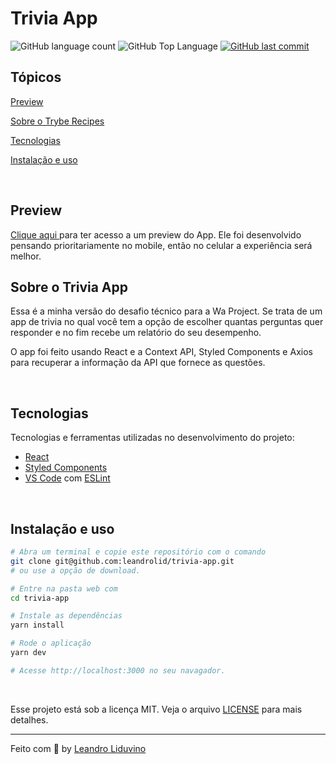 # Trivia App

<p>
  
  <img alt="GitHub language count" src="https://img.shields.io/github/languages/count/leandrolid/trivia-app?color=6E40C9&style=flat-square">
  <img alt="GitHub Top Language" src="https://img.shields.io/github/languages/top/leandrolid/trivia-app?color=6E40C9&style=flat-square">
  <a href="https://github.com/leandrolid/trivia-app/commits/main">
    <img alt="GitHub last commit" src="https://img.shields.io/github/last-commit/leandrolid/trivia-app?color=6E40C9&style=flat-square">
  </a>
</p>

## Tópicos 

[Preview](#preview)

[Sobre o Trybe Recipes](#sobre-o-trivia-app)

[Tecnologias](#tecnologias)

[Instalação e uso](#instalação-e-uso)

<br>

## Preview

<a title="Trivia App" href="https://trivia-app-mocha.vercel.app/" >Clique aqui </a> para ter acesso a um  preview do App. Ele foi desenvolvido pensando prioritariamente no mobile, então no celular a experiência será melhor. <br>

## Sobre o Trivia App 

Essa é a minha versão do desafio técnico para a Wa Project. Se trata de um app de trivia no qual você tem a opção de escolher quantas perguntas quer responder e no fim recebe um relatório do seu desempenho. 

O app foi feito usando React e a Context API, Styled Components e Axios para recuperar a informação da API que fornece as questões.

<br>

<p align="center">
</p>

## Tecnologias

Tecnologias e ferramentas utilizadas no desenvolvimento do projeto:

- [React](https://reactjs.org/)
- [Styled Components](https://styled-components.com/)
- [VS Code](https://code.visualstudio.com/) com [ESLint](https://eslint.org/)

<br>

## Instalação e uso

```bash
# Abra um terminal e copie este repositório com o comando
git clone git@github.com:leandrolid/trivia-app.git
# ou use a opção de download.

# Entre na pasta web com 
cd trivia-app

# Instale as dependências
yarn install

# Rode o aplicação
yarn dev

# Acesse http://localhost:3000 no seu navagador.
```

<br>

Esse projeto está sob a licença MIT. Veja o arquivo [LICENSE](/LICENSE) para mais detalhes.

---

Feito com :purple_heart: by [Leandro Liduvino](https://github.com/leandrolid)
